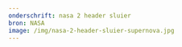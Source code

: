 ```yaml
---
onderschrift: nasa 2 header sluier
bron: NASA
image: /img/nasa-2-header-sluier-supernova.jpg
---
```

